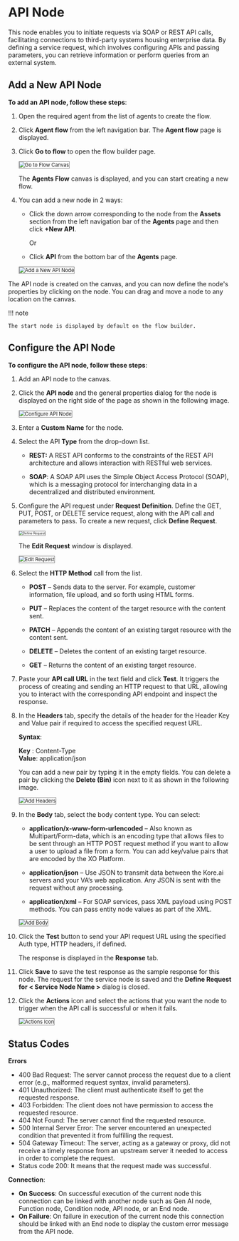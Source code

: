 # API Node

This node enables you to initiate requests via SOAP or REST API calls, facilitating connections to third-party systems housing enterprise data. By defining a service request, which involves configuring APIs and passing parameters, you can retrieve information or perform queries from an external system.

## Add a New API Node

**To add an API node, follow these steps**:

1. Open the required agent from the list of agents to create the flow.
2. Click **Agent flow** from the left navigation bar. The **Agent flow** page is displayed.
3. Click **Go to flow** to open the flow builder page.

    <img src="../images/go-to-flow-canvas.png" alt="Go to Flow Canvas" title="Go to Flow Canvas" style="border: 1px solid gray; zoom:80%;">

    The **Agents Flow** canvas is displayed, and you can start creating a new flow.

1. You can add a new node in 2 ways:

    * Click the down arrow corresponding to the node from the **Assets** section from the left navigation bar of the **Agents** page and then click **+New API**.

        Or

    * Click **API** from the bottom bar of the **Agents** page.

    <img src="../images/add-a-new-api-node.png" alt="Add a New API Node" title="Add a New API Node" style="border: 1px solid gray; zoom:80%;">


The API node is created on the canvas, and you can now define the node's properties by clicking on the node. You can drag and move a node to any location on the canvas.


!!! note

    The start node is displayed by default on the flow builder.

## Configure the API Node

**To configure the API node, follow these steps**:

1. Add an API node to the canvas.
2. Click the **API node** and the general properties dialog for the node is displayed on the right side of the page as shown in the following image.

    <img src="../images/configure-api-node.png" alt="Configure API Node" title="Configure API Node" style="border: 1px solid gray; zoom:80%;">

1. Enter a **Custom Name** for the node.
2. Select the API **Type** from the drop-down list.

    * **REST:** A REST API conforms to the constraints of the REST API architecture and allows interaction with RESTful web services.


    * **SOAP**: A SOAP API uses the Simple Object Access Protocol (SOAP), which is a messaging protocol for interchanging data in a decentralized and distributed environment.

1. Configure the API request under **Request Definition**. Define the GET, PUT, POST, or DELETE service request, along with the API call and parameters to pass. To create a new request, click **Define Request**.

    <img src="../images/define-request.png" alt="Define Request" title="Define Request" style="border: 1px solid gray; zoom:50%;">

    The **Edit Request** window is displayed.

    <img src="../images/edit-request.png" alt="Edit Request" title="Edit Request" style="border: 1px solid gray; zoom:80%;">

1. Select the **HTTP Method** call from the list.

    * **POST** – Sends data to the server. For example, customer information, file upload, and so forth using HTML forms.


    * **PUT** – Replaces the content of the target resource with the content sent.


    * **PATCH** – Appends the content of an existing target resource with the content sent.


    * **DELETE** – Deletes the content of an existing target resource.


    * **GET** – Returns the content of an existing target resource.

1. Paste your **API call URL** in the text field and click **Test**. It triggers the process of creating and sending an HTTP request to that URL, allowing you to interact with the corresponding API endpoint and inspect the response.

1. In the **Headers** tab, specify the details of the header for the Header Key and Value pair if required to access the specified request URL.

    **Syntax**: 
    
    **Key** : Content-Type  
    **Value**: application/json

    You can add a new pair by typing it in the empty fields. You can delete a pair by clicking the **Delete (Bin)** icon next to it as shown in the following image.

    <img src="../images/add-headers.png" alt="Add Headers" title="Add Headers" style="border: 1px solid gray; zoom:80%;">

1. In the **Body** tab, select the body content type. You can select:

    * **application/x-www-form-urlencoded** – Also known as Multipart/Form-data, which is an encoding type that allows files to be sent through an HTTP POST request method if you want to allow a user to upload a file from a form. You can add key/value pairs that are encoded by the XO Platform.


    * **application/json** – Use JSON to transmit data between the Kore.ai servers and your VA’s web application. Any JSON is sent with the request without any processing.


    * **application/xml** – For SOAP services, pass XML payload using POST methods. You can pass entity node values as part of the XML.

    <img src="../images/add-body.png" alt="Add Body" title="Add Body" style="border: 1px solid gray; zoom:80%;">

1. Click the **Test** button to send your API request URL using the specified Auth type, HTTP headers, if defined.

    The response is displayed in the **Response** tab.

1. Click **Save** to save the test response as the sample response for this node. The request for the service node is saved and the **Define Request for &lt; Service Node Name >** dialog is closed.
2. Click the **Actions** icon and select the actions that you want the node to trigger when the API call is successful or when it fails.

    <img src="../images/actions-icon.png" alt="Actions Icon" title="Actions Icon" style="border: 1px solid gray; zoom:80%;">
    

## Status Codes

**Errors**

* 400 Bad Request: The server cannot process the request due to a client error (e.g., malformed request syntax, invalid parameters).
* 401 Unauthorized: The client must authenticate itself to get the requested response.
* 403 Forbidden: The client does not have permission to access the requested resource.
* 404 Not Found: The server cannot find the requested resource. 
* 500 Internal Server Error: The server encountered an unexpected condition that prevented it from fulfilling the request.
* 504 Gateway Timeout: The server, acting as a gateway or proxy, did not receive a timely response from an upstream server it needed to access in order to complete the request. 
* Status code 200:  It means that the request made was successful.

**Connection**:

* **On Success**: On successful execution of the current node this connection can be linked with another node such as Gen AI node, Function node, Condition node, API node, or an End node.
* **On Failure**: On failure in execution of the current node this connection should be linked with an End node to display the custom error message from the API node.